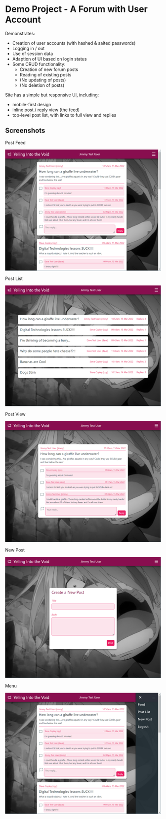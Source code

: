 # Demo Project - A Forum with User Account

Demonstrates: 

- Creation of user accounts (with hashed & salted passwords)
- Logging in / out
- Use of session data
- Adaption of UI based on login status
- Some CRUD functionality:
   - Creation of new forum posts
   - Reading of existing posts
   - (No updating of posts)
   - (No deletion of posts)

Site has a simple but responsive UI, including:
- mobile-first design
- inline post / reply view (the feed)
- top-level post list, with links to full view and replies


## Screenshots

Post Feed

![Post Feed](images/ui-feed.png)

Post List

![Post List](images/ui-list.png)

Post View

![Post View](images/ui-view.png)

New Post

![New Post](images/ui-new.png)

Menu

![Menu](images/ui-menu.png)


